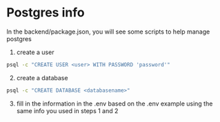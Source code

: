 # Postgres info


In the backend/package.json, you will see some scripts to help manage postgres


1. create a user

```sh
psql -c "CREATE USER <user> WITH PASSWORD 'password'"
```

2. create a database

```sh
psql -c "CREATE DATABASE <databasename>"
```

3. fill in the information in the .env based on the .env example using the same info you used in steps 1 and 2
